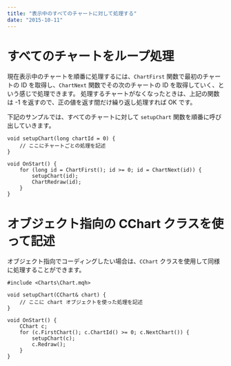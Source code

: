 ```yaml
---
title: "表示中のすべてのチャートに対して処理する"
date: "2015-10-11"
---
```


すべてのチャートをループ処理
====
現在表示中のチャートを順番に処理するには、`ChartFirst` 関数で最初のチャートの ID を取得し、`ChartNext` 関数でその次のチャートの ID を取得していく、という感じで処理できます。
処理するチャートがなくなったときは、上記の関数は -1 を返すので、正の値を返す間だけ繰り返し処理すれば OK です。

下記のサンプルでは、すべてのチャートに対して `setupChart` 関数を順番に呼び出していきます。

```mql
void setupChart(long chartId = 0) {
    // ここにチャートごとの処理を記述
}

void OnStart() {
    for (long id = ChartFirst(); id >= 0; id = ChartNext(id)) {
        setupChart(id);
        ChartRedraw(id);
    }
}
```

オブジェクト指向の CChart クラスを使って記述
====
オブジェクト指向でコーディングしたい場合は、`CChart` クラスを使用して同様に処理することができます。

```mql
#include <Charts\Chart.mqh>

void setupChart(CChart& chart) {
    // ここに chart オブジェクトを使った処理を記述
}

void OnStart() {
    CChart c;
    for (c.FirstChart(); c.ChartId() >= 0; c.NextChart()) {
        setupChart(c);
        c.Redraw();
    }
}
```

